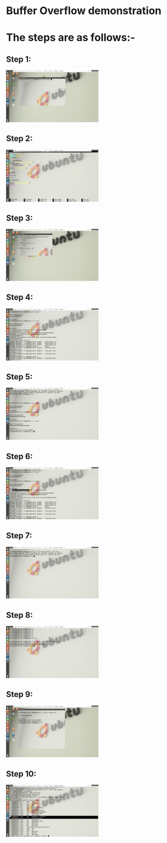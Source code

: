 # Buffer Overflow demonstration

# The steps are as follows:-

## Step 1: 
<img width="50%" src="https://github.com/devesh0605/buffer_overflow_act_1/blob/master/Step%2001.png" alt="Image 1">

## Step 2: 
<img width="50%" src="https://github.com/devesh0605/buffer_overflow_act_1/blob/master/Step%2002.png" alt="Image 2">

## Step 3: 
<img width="50%" src="https://github.com/devesh0605/buffer_overflow_act_1/blob/master/Step%2003.png" alt="Image 3">

## Step 4: 
<img width="50%" src="https://github.com/devesh0605/buffer_overflow_act_1/blob/master/Step%2004.png" alt="Image 4">

## Step 5: 
<img width="50%" src="https://github.com/devesh0605/buffer_overflow_act_1/blob/master/Step%2005.png" alt="Image 5">

## Step 6: 
<img width="50%" src="https://github.com/devesh0605/buffer_overflow_act_1/blob/master/Step%2006.png" alt="Image 6">

## Step 7: 
<img width="50%" src="https://github.com/devesh0605/buffer_overflow_act_1/blob/master/Step%2007.png" alt="Image 7">

## Step 8: 
<img width="50%" src="https://github.com/devesh0605/buffer_overflow_act_1/blob/master/Step%2008.png" alt="Image 8">

## Step 9: 
<img width="50%" src="https://github.com/devesh0605/buffer_overflow_act_1/blob/master/Step%2009.png" alt="Image 9">

## Step 10: 
<img width="50%" src="https://github.com/devesh0605/buffer_overflow_act_1/blob/master/Step%2010.png" alt="Image 10">
